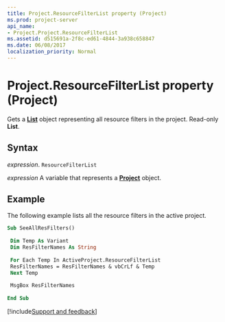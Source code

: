 ```yaml
---
title: Project.ResourceFilterList property (Project)
ms.prod: project-server
api_name:
- Project.Project.ResourceFilterList
ms.assetid: d515691a-2f8c-ed61-4844-3a938c658847
ms.date: 06/08/2017
localization_priority: Normal
---
```



# Project.ResourceFilterList property (Project)

Gets a  **[List](Project.List.md)** object representing all resource filters in the project. Read-only **List**.


## Syntax

_expression_. `ResourceFilterList`

_expression_ A variable that represents a **[Project](project.project.md)** object.


## Example

The following example lists all the resource filters in the active project.


```vb
Sub SeeAllResFilters() 
 
 Dim Temp As Variant 
 Dim ResFilterNames As String 
 
 For Each Temp In ActiveProject.ResourceFilterList 
 ResFilterNames = ResFilterNames & vbCrLf & Temp 
 Next Temp 
 
 MsgBox ResFilterNames 
 
End Sub
```

[!include[Support and feedback](~/includes/feedback-boilerplate.md)]